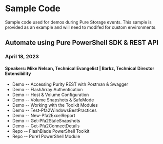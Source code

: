 # Sample Code
Sample code used for demos during Pure Storage events. This sample is provided as an example and will need to modifed for custom environments. 

## Automate using Pure PowerShell SDK & REST API
### April 18, 2023
#### Speakers: Mike Nelson, Technical Evangelist | Barkz, Technical Director Extensibility
* Demo -- Accessing Purity  REST with Postman & Swagger
* Demo -- FlashArray Authentication
* Demo -- Host & Volume Configuration
* Demo -- Volume Snapshots & SafeMode
* Demo -- Working with the Toolkit Modules
* Demo -- Test-Pfa2WindowsBestPractices
* Demo -- New-Pfa2ExcelReport
* Demo -- Get-Pfa2StaleSnapshots
* Demo -- Get-Pfa2ConnectDetails
* Repo -- FlashBlade PowerShell Toolkit
* Repo -- Pure1 PowerShell Module


